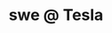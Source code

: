 ---
layout: page
title: swe @ Tesla
description: AWS ESC - Service Discovery 
img: assets/img/tesla1.jpg
importance: 1
category: work
---
